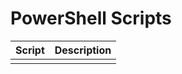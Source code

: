 PowerShell Scripts
==================
| Script                                               | Description                                                        |
| ---------------------------------------------------- | ------------------------------------------------------------------ |
|            |                       |
